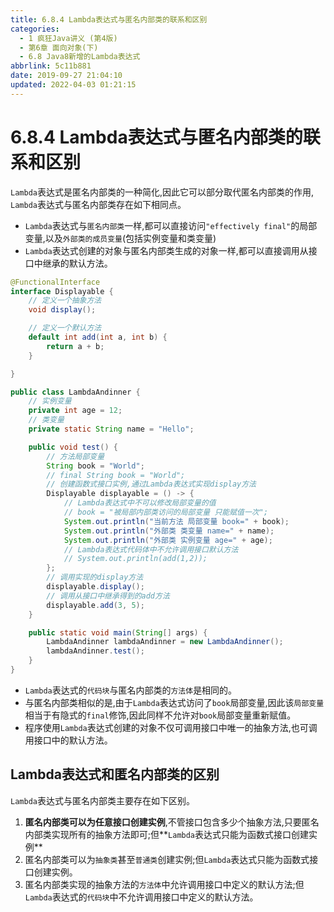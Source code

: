 ```yaml
---
title: 6.8.4 Lambda表达式与匿名内部类的联系和区别
categories: 
  - 1 疯狂Java讲义 (第4版)
  - 第6章 面向对象(下)
  - 6.8 Java8新增的Lambda表达式
abbrlink: 5c11b881
date: 2019-09-27 21:04:10
updated: 2022-04-03 01:21:15
---
```

# 6.8.4 Lambda表达式与匿名内部类的联系和区别 #
`Lambda`表达式是匿名内部类的一种简化,因此它可以部分取代匿名内部类的作用, `Lambda`表达式与匿名内部类存在如下相同点。
- `Lambda`表达式与`匿名内部类`一样,都可以直接访问`"effectively final"`的局部变量,以及`外部类的成员变量`(包括实例变量和类变量)
- `Lambda`表达式创建的对象与匿名内部类生成的对象一样,都可以直接调用从接口中继承的默认方法。

```java
@FunctionalInterface
interface Displayable {
    // 定义一个抽象方法
    void display();

    // 定义一个默认方法
    default int add(int a, int b) {
        return a + b;
    }

}

public class LambdaAndinner {
    // 实例变量
    private int age = 12;
    // 类变量
    private static String name = "Hello";

    public void test() {
        // 方法局部变量
        String book = "World";
        // final String book = "World";
        // 创建函数式接口实例,通过Lambda表达式实现display方法
        Displayable displayable = () -> {
            // Lambda表达式中不可以修改局部变量的值
            // book = "被局部内部类访问的局部变量 只能赋值一次";
            System.out.println("当前方法 局部变量 book=" + book);
            System.out.println("外部类 类变量 name=" + name);
            System.out.println("外部类 实例变量 age=" + age);
            // Lambda表达式代码体中不允许调用接口默认方法
            // System.out.println(add(1,2));
        };
        // 调用实现的display方法
        displayable.display();
        // 调用从接口中继承得到的add方法
        displayable.add(3, 5);
    }

    public static void main(String[] args) {
        LambdaAndinner lambdaAndinner = new LambdaAndinner();
        lambdaAndinner.test();
    }
}
```
- `Lambda`表达式的`代码块`与匿名内部类的`方法体`是相同的。
- 与匿名内部类相似的是,由于`Lambda`表达式访问了`book`局部变量,因此该`局部变量`相当于有隐式的`final`修饰,因此同样不允许对`book`局部变量重新赋值。
- 程序使用`Lambda`表达式创建的对象不仅可调用接口中唯一的抽象方法,也可调用接口中的默认方法。

## Lambda表达式和匿名内部类的区别 ##
`Lambda`表达式与匿名内部类主要存在如下区别。
1. **匿名内部类可以为任意接口创建实例**,不管接口包含多少个抽象方法,只要匿名内部类实现所有的抽象方法即可;但**`Lambda`表达式只能为函数式接口创建实例**
2. 匿名内部类可以为`抽象类`甚至`普通类`创建实例;但`Lambda`表达式只能为函数式接口创建实例。
3. 匿名内部类实现的抽象方法的`方法体`中允许调用接口中定义的默认方法;但`Lambda`表达式的`代码块`中不允许调用接口中定义的默认方法。


